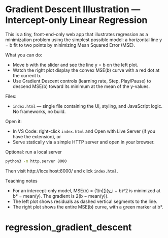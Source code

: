 # Gradient Descent Illustration — Intercept-only Linear Regression

This is a tiny, front-end–only web app that illustrates regression as a minimization problem using the simplest possible model: a horizontal line y = b fit to two points by minimizing Mean Squared Error (MSE).

What you can do:
- Move b with the slider and see the line y = b on the left plot.
- Watch the right plot display the convex MSE(b) curve with a red dot at the current b.
- Use Gradient Descent controls (learning rate, Step, Play/Pause) to descend MSE(b) toward its minimum at the mean of the y-values.

Files:
- `index.html` — single file containing the UI, styling, and JavaScript logic. No frameworks, no build.

Open it:
- In VS Code: right-click `index.html` and Open with Live Server (if you have the extension), or
- Serve statically via a simple HTTP server and open in your browser.

Optional: run a local server

```bash
python3 -m http.server 8000
```

Then visit http://localhost:8000/ and click `index.html`.

Teaching notes
- For an intercept-only model, MSE(b) = (1/n)∑(y_i − b)^2 is minimized at b* = mean(y). The gradient is 2(b − mean(y)).
- The left plot shows residuals as dashed vertical segments to the line.
- The right plot shows the entire MSE(b) curve, with a green marker at b*.
# regression_gradient_descent